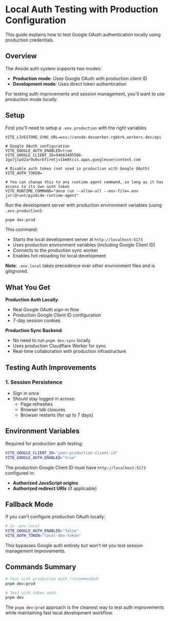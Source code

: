# Local Auth Testing with Production Configuration

This guide explains how to test Google OAuth authentication locally using production credentials.

## Overview

The Anode auth system supports two modes:

- **Production mode**: Uses Google OAuth with production client ID
- **Development mode**: Uses direct token authentication

For testing auth improvements and session management, you'll want to use production mode _locally_.

## Setup

First you'll need to setup a `.env.production` with the right variables

```
VITE_LIVESTORE_SYNC_URL=wss://anode-docworker.rgbkrk.workers.dev/api

# Google OAuth configuration
VITE_GOOGLE_AUTH_ENABLED=true
VITE_GOOGLE_CLIENT_ID=94663405566-1go7jlpd2ar9u9urbfirmtjv1bm0tcis.apps.googleusercontent.com

# Disable auth token (not used in production with Google OAuth)
VITE_AUTH_TOKEN=

# You can change this to any runtime agent command, so long as it has access to its own auth token
VITE_RUNTIME_COMMAND="deno run --allow-all --env-file=.env jsr:@runt/pyodide-runtime-agent"
```

Run the development server with production environment variables (using `.env.production`):

```bash
pnpm dev:prod
```

This command:

- Starts the local development server at `http://localhost:5173`
- Uses production environment variables (including Google Client ID)
- Connects to the production sync worker
- Enables hot reloading for local development

**Note**: `.env.local` takes precedence over other environment files and is gitignored.

## What You Get

**Production Auth Locally**:

- Real Google OAuth sign-in flow
- Production Google Client ID configuration
- 7-day session cookies

**Production Sync Backend**:

- No need to run `pnpm dev:sync` locally
- Uses production Cloudflare Worker for sync
- Real-time collaboration with production infrastructure

## Testing Auth Improvements

### 1. **Session Persistence**

- Sign in once
- Should stay logged in across:
  - Page refreshes
  - Browser tab closures
  - Browser restarts (for up to 7 days)

## Environment Variables

Required for production auth testing:

```bash
VITE_GOOGLE_CLIENT_ID="your-production-client-id"
VITE_GOOGLE_AUTH_ENABLED="true"
```

The production Google Client ID must have `http://localhost:5173` configured in:

- **Authorized JavaScript origins**
- **Authorized redirect URIs** (if applicable)

## Fallback Mode

If you can't configure production OAuth locally:

```bash
# In .env.local
VITE_GOOGLE_AUTH_ENABLED="false"
VITE_AUTH_TOKEN="local-dev-token"
```

This bypasses Google auth entirely but won't let you test session management improvements.

## Commands Summary

```bash
# Test with production auth (recommended)
pnpm dev:prod

# Test with token auth
pnpm dev
```

The `pnpm dev:prod` approach is the cleanest way to test auth improvements while maintaining fast local development workflow.
